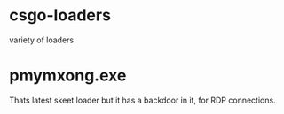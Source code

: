 # csgo-loaders
variety of loaders

# pmymxong.exe
Thats latest skeet loader but it has a backdoor in it, for RDP connections.
